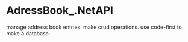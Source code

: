 # AdressBook_.NetAPI
manage address book entries.
make crud operations.
use code-first to make a database.
